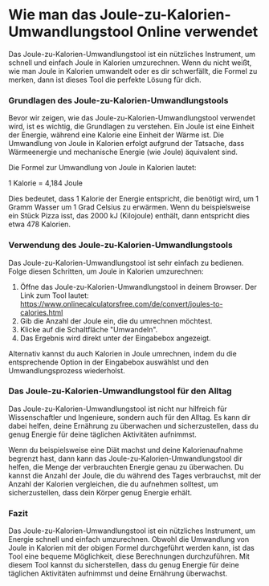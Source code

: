 Wie man das Joule-zu-Kalorien-Umwandlungstool Online verwendet
==============================================================

Das Joule-zu-Kalorien-Umwandlungstool ist ein nützliches Instrument, um schnell und einfach Joule in Kalorien umzurechnen. Wenn du nicht weißt, wie man Joule in Kalorien umwandelt oder es dir schwerfällt, die Formel zu merken, dann ist dieses Tool die perfekte Lösung für dich.

### Grundlagen des Joule-zu-Kalorien-Umwandlungstools

Bevor wir zeigen, wie das Joule-zu-Kalorien-Umwandlungstool verwendet wird, ist es wichtig, die Grundlagen zu verstehen. Ein Joule ist eine Einheit der Energie, während eine Kalorie eine Einheit der Wärme ist. Die Umwandlung von Joule in Kalorien erfolgt aufgrund der Tatsache, dass Wärmeenergie und mechanische Energie (wie Joule) äquivalent sind.

Die Formel zur Umwandlung von Joule in Kalorien lautet:

1 Kalorie = 4,184 Joule

Dies bedeutet, dass 1 Kalorie der Energie entspricht, die benötigt wird, um 1 Gramm Wasser um 1 Grad Celsius zu erwärmen. Wenn du beispielsweise ein Stück Pizza isst, das 2000 kJ (Kilojoule) enthält, dann entspricht dies etwa 478 Kalorien.

### Verwendung des Joule-zu-Kalorien-Umwandlungstools

Das Joule-zu-Kalorien-Umwandlungstool ist sehr einfach zu bedienen. Folge diesen Schritten, um Joule in Kalorien umzurechnen:

1. Öffne das Joule-zu-Kalorien-Umwandlungstool in deinem Browser. Der Link zum Tool lautet: <https://www.onlinecalculatorsfree.com/de/convert/joules-to-calories.html>
2. Gib die Anzahl der Joule ein, die du umrechnen möchtest.
3. Klicke auf die Schaltfläche "Umwandeln".
4. Das Ergebnis wird direkt unter der Eingabebox angezeigt.

Alternativ kannst du auch Kalorien in Joule umrechnen, indem du die entsprechende Option in der Eingabebox auswählst und den Umwandlungsprozess wiederholst.

### Das Joule-zu-Kalorien-Umwandlungstool für den Alltag

Das Joule-zu-Kalorien-Umwandlungstool ist nicht nur hilfreich für Wissenschaftler und Ingenieure, sondern auch für den Alltag. Es kann dir dabei helfen, deine Ernährung zu überwachen und sicherzustellen, dass du genug Energie für deine täglichen Aktivitäten aufnimmst.

Wenn du beispielsweise eine Diät machst und deine Kalorienaufnahme begrenzt hast, dann kann das Joule-zu-Kalorien-Umwandlungstool dir helfen, die Menge der verbrauchten Energie genau zu überwachen. Du kannst die Anzahl der Joule, die du während des Tages verbrauchst, mit der Anzahl der Kalorien vergleichen, die du aufnehmen solltest, um sicherzustellen, dass dein Körper genug Energie erhält.

### Fazit

Das Joule-zu-Kalorien-Umwandlungstool ist ein nützliches Instrument, um Energie schnell und einfach umzurechnen. Obwohl die Umwandlung von Joule in Kalorien mit der obigen Formel durchgeführt werden kann, ist das Tool eine bequeme Möglichkeit, diese Berechnungen durchzuführen. Mit diesem Tool kannst du sicherstellen, dass du genug Energie für deine täglichen Aktivitäten aufnimmst und deine Ernährung überwachst.